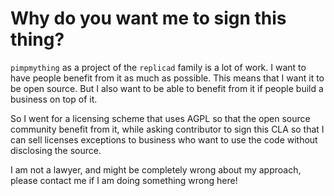 # Why do you want me to sign this thing?

`pimpmything` as a project of the `replicad` family is a lot of work. I want to
have people benefit from it as much as possible. This means that I want it to
be open source. But I also want to be able to benefit from it if people build
a business on top of it.

So I went for a licensing scheme that uses AGPL so that the open source
community benefit from it, while asking contributor to sign this CLA so that
I can sell licenses exceptions to business who want to use the code without
disclosing the source.

I am not a lawyer, and might be completely wrong about my approach, please
contact me if I am doing something wrong here!
